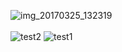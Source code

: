 ![img_20170325_132319](https://cloud.githubusercontent.com/assets/16068384/24319875/dd862f50-1163-11e7-8e91-ffe16a80a474.jpg)
<br/>
<br/>
![test2](https://cloud.githubusercontent.com/assets/16068384/24319906/cdf88e1a-1164-11e7-9ecd-0ff662e4133b.jpg)
![test1](https://cloud.githubusercontent.com/assets/16068384/24319907/ce14d2a0-1164-11e7-87a2-5614945839c7.jpg)
